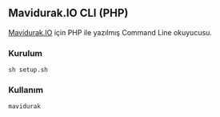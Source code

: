## Mavidurak.IO CLI (PHP)

[Mavidurak.IO](http://mavidurak.github.io) için PHP ile yazılmış Command Line okuyucusu.

### Kurulum

`sh setup.sh`

### Kullanım

`mavidurak`
